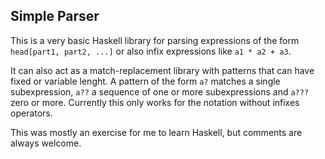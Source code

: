 Simple Parser
---

This is a very basic Haskell library for parsing expressions of the form `head[part1, part2, ...]` or also infix expressions
like `a1 * a2 + a3`.

It can also act as a match-replacement library with patterns that can have fixed or variable lenght. A pattern
of the form `a?` matches a single subexpression, `a??` a sequence of one or more subexpressions and `a???` zero or more.
Currently this only works for the notation without infixes operators.

This was mostly an exercise for me to learn Haskell, but comments are always welcome.

